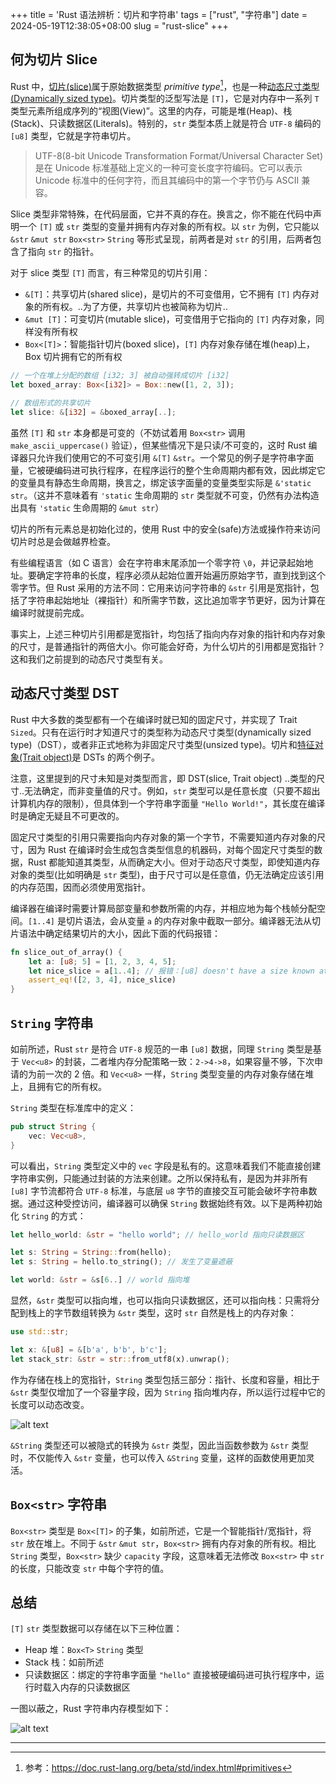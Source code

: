 +++
title = 'Rust 语法辨析：切片和字符串'
tags = ["rust", "字符串"]
date = 2024-05-19T12:38:05+08:00
slug = "rust-slice"
+++

## 何为切片 Slice

Rust 中，[切片(slice)](https://doc.rust-lang.org/reference/types/slice.html)属于原始数据类型 *primitive type*[^1]，也是一种[动态尺寸类型(Dynamically sized type)](https://doc.rust-lang.org/reference/dynamically-sized-types.html)。切片类型的泛型写法是 `[T]`，它是对内存中一系列 `T` 类型元素所组成序列的“视图(View)”。这里的内存，可能是堆(Heap)、栈(Stack)、只读数据区(Literals)。特别的，`str` 类型本质上就是符合 `UTF-8` 编码的 `[u8]` 类型，它就是字符串切片。

> UTF-8(8-bit Unicode Transformation Format/Universal Character Set)是在 Unicode 标准基础上定义的一种可变长度字符编码。它可以表示 Unicode 标准中的任何字符，而且其编码中的第一个字节仍与 ASCII 兼容。

Slice 类型非常特殊，在代码层面，它并不真的存在。换言之，你不能在代码中声明一个 `[T]` 或 `str` 类型的变量并拥有内存对象的所有权。以 `str` 为例，它只能以 `&str` `&mut str` `Box<str>` `String` 等形式呈现，前两者是对 `str` 的引用，后两者包含了指向 `str` 的指针。

对于 slice 类型 `[T]` 而言，有三种常见的切片引用：

- `&[T]`：共享切片(shared slice)，是切片的不可变借用，它不拥有 `[T]` 内存对象的所有权。..为了方便，共享切片也被简称为切片..
- `&mut [T]`：可变切片(mutable slice)，可变借用于它指向的 `[T]` 内存对象，同样没有所有权
- `Box<[T]>`：智能指针切片(boxed slice)，`[T]` 内存对象存储在堆(heap)上，Box 切片拥有它的所有权

```Rust
// 一个在堆上分配的数组 [i32; 3] 被自动强转成切片 [i32]
let boxed_array: Box<[i32]> = Box::new([1, 2, 3]);

// 数组形式的共享切片
let slice: &[i32] = &boxed_array[..];
```

虽然 `[T]` 和 `str` 本身都是可变的（不妨试着用 `Box<str>` 调用 `make_ascii_uppercase()` 验证），但某些情况下是只读/不可变的，这时 Rust 编译器只允许我们使用它的不可变引用 `&[T]` `&str`。一个常见的例子是字符串字面量，它被硬编码进可执行程序，在程序运行的整个生命周期内都有效，因此绑定它的变量具有静态生命周期，换言之，绑定该字面量的变量类型实际是 `&'static str`。（这并不意味着有 `'static` 生命周期的 `str` 类型就不可变，仍然有办法构造出具有 `'static` 生命周期的 `&mut str`）

切片的所有元素总是初始化过的，使用 Rust 中的安全(safe)方法或操作符来访问切片时总是会做越界检查。

有些编程语言（如 C 语言）会在字符串末尾添加一个零字符 `\0`，并记录起始地址。要确定字符串的长度，程序必须从起始位置开始遍历原始字节，直到找到这个零字节。但 Rust 采用的方法不同：它用来访问字符串的 `&str` 引用是宽指针，包括了字符串起始地址（裸指针）和所需字节数，这比追加零字节更好，因为计算在编译时就提前完成。

事实上，上述三种切片引用都是宽指针，均包括了指向内存对象的指针和内存对象的尺寸，是普通指针的两倍大小。你可能会好奇，为什么切片的引用都是宽指针？这和我们之前提到的动态尺寸类型有关。

## 动态尺寸类型 DST

Rust 中大多数的类型都有一个在编译时就已知的固定尺寸，并实现了 Trait `Sized`。只有在运行时才知道尺寸的类型称为动态尺寸类型(dynamically sized type)（DST），或者非正式地称为非固定尺寸类型(unsized type)。切片和[特征对象(Trait object)](https://www.zhihu.com/question/581900340/answer/2873592812)是 DSTs 的两个例子。

注意，这里提到的尺寸未知是对类型而言，即 DST(slice, Trait object) ..类型的尺寸..无法确定，而非变量值的尺寸。例如，`str` 类型可以是任意长度（只要不超出计算机内存的限制），但具体到一个字符串字面量 `"Hello World!"`，其长度在编译时是确定无疑且不可更改的。

固定尺寸类型的引用只需要指向内存对象的第一个字节，不需要知道内存对象的尺寸，因为 Rust 在编译时会生成包含类型信息的机器码，对每个固定尺寸类型的数据，Rust 都能知道其类型，从而确定大小。但对于动态尺寸类型，即使知道内存对象的类型(比如明确是 `str` 类型)，由于尺寸可以是任意值，仍无法确定应该引用的内存范围，因而必须使用宽指针。

编译器在编译时需要计算局部变量和参数所需的内存，并相应地为每个栈帧分配空间。`[1..4]` 是切片语法，会从变量 `a` 的内存对象中截取一部分。编译器无法从切片语法中确定结果切片的大小，因此下面的代码报错：

```Rust
fn slice_out_of_array() {
    let a: [u8; 5] = [1, 2, 3, 4, 5];
    let nice_slice = a[1..4]; // 报错：[u8] doesn't have a size known at compile-time
    assert_eq!([2, 3, 4], nice_slice)
}
```

## `String` 字符串

如前所述，Rust `str` 是符合 `UTF-8` 规范的一串 `[u8]` 数据，同理 `String` 类型是基于 `Vec<u8>` 的封装，二者堆内存分配策略一致：`2->4->8`，如果容量不够，下次申请的为前一次的 2 倍。和 `Vec<u8>` 一样，`String` 类型变量的内存对象存储在堆上，且拥有它的所有权。

`String` 类型在标准库中的定义：

```Rust
pub struct String {
    vec: Vec<u8>,
}
```

可以看出，`String` 类型定义中的 `vec` 字段是私有的。这意味着我们不能直接创建字符串实例，只能通过封装的方法来创建。之所以保持私有，是因为并非所有 `[u8]` 字节流都符合 `UTF-8` 标准，与底层 `u8` 字节的直接交互可能会破坏字符串数据。通过这种受控访问，编译器可以确保 `String` 数据始终有效。以下是两种初始化 `String` 的方式：

```Rust
let hello_world: &str = "hello world"; // hello_world 指向只读数据区

let s: String = String::from(hello);
let s: String = hello.to_string(); // 发生了变量遮蔽

let world: &str = &s[6..] // world 指向堆
```

显然，`&str` 类型可以指向堆，也可以指向只读数据区，还可以指向栈：只需将分配到栈上的字节数组转换为 `&str` 类型，这时 `str` 自然是栈上的内存对象：

```Rust
use std::str;

let x: &[u8] = &[b'a', b'b', b'c'];
let stack_str: &str = str::from_utf8(x).unwrap();
```

作为存储在栈上的宽指针，`String` 类型包括三部分：指针、长度和容量，相比于 `&str` 类型仅增加了一个容量字段，因为 `String` 指向堆内存，所以运行过程中它的长度可以动态改变。

![alt text](/images/str-pointer.png "s 是 String 类型，world 是 &str 类型")

`&String` 类型还可以被隐式的转换为 `&str` 类型，因此当函数参数为 `&str` 类型时，不仅能传入 `&str` 变量，也可以传入 `&String` 变量，这样的函数使用更加灵活。

## `Box<str>` 字符串

`Box<str>` 类型是 `Box<[T]>` 的子集，如前所述，它是一个智能指针/宽指针，将 `str` 放在堆上。不同于 `&str` `&mut str`，`Box<str>` 拥有内存对象的所有权。相比 `String` 类型，`Box<str>` 缺少 `capacity` 字段，这意味着无法修改 `Box<str>` 中 `str` 的长度，只能改变 `str` 中每个字符的值。

## 总结

`[T]` `str` 类型数据可以存储在以下三种位置：

- Heap 堆：`Box<T>` `String` 类型
- Stack 栈：如前所述
- 只读数据区：绑定的字符串字面量 `"hello"` 直接被硬编码进可执行程序中，运行时载入内存的只读数据区

一图以蔽之，Rust 字符串内存模型如下：

![alt text](/images/rust-str-model.webp)

---

[^1]: 参考：<https://doc.rust-lang.org/beta/std/index.html#primitives>
